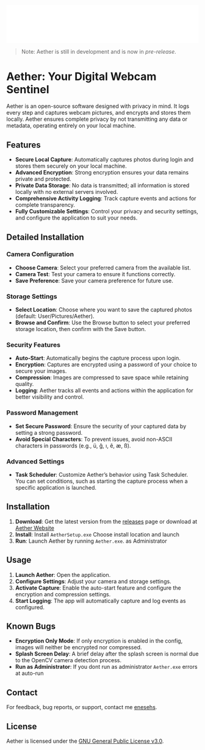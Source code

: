 
<p align="center">
  <img src="docs/public/assets/logo/readmelogo.png" style="display: block; margin: 0 auto;" width="700"/>
</p>


> Note: Aether is still in development and is now in *pre-release*.

# Aether: Your Digital Webcam Sentinel

Aether is an open-source software designed with privacy in mind. It logs every step and captures webcam pictures, and encrypts and stores them locally. Aether ensures complete privacy by not transmitting any data or metadata, operating entirely on your local machine.



## Features
- **Secure Local Capture**: Automatically captures photos during login and stores them securely on your local machine.
- **Advanced Encryption**: Strong encryption ensures your data remains private and protected.
- **Private Data Storage**: No data is transmitted; all information is stored locally with no external servers involved.
- **Comprehensive Activity Logging**: Track capture events and actions for complete transparency.
- **Fully Customizable Settings**: Control your privacy and security settings, and configure the application to suit your needs.

## Detailed Installation 

### Camera Configuration
- **Choose Camera**: Select your preferred camera from the available list.
- **Camera Test**: Test your camera to ensure it functions correctly.
- **Save Preference**: Save your camera preference for future use.

### Storage Settings
- **Select Location**: Choose where you want to save the captured photos (default: User/Pictures/Aether).
- **Browse and Confirm**: Use the Browse button to select your preferred storage location, then confirm with the Save button.

### Security Features
- **Auto-Start**: Automatically begins the capture process upon login.
- **Encryption**: Captures are encrypted using a password of your choice to secure your images.
- **Compression**: Images are compressed to save space while retaining quality.
- **Logging**: Aether tracks all events and actions within the application for better visibility and control.

### Password Management
- **Set Secure Password**: Ensure the security of your captured data by setting a strong password.
- **Avoid Special Characters**: To prevent issues, avoid non-ASCII characters in passwords (e.g., ü, ğ, ı, ê, æ, ß).

### Advanced Settings
- **Task Scheduler**: Customize Aether’s behavior using Task Scheduler. You can set conditions, such as starting the capture process when a specific application is launched.

## Installation

1. **Download**: Get the latest version from the [releases](https://github.com/enesehs/aether/releases) page or download at [Aether Website](https://enesehs.me/Aether) 
2. **Install**: Install `AetherSetup.exe` Choose install location and launch
3. **Run**: Launch Aether by running `Aether.exe`. as Administrator

## Usage

1. **Launch Aether**: Open the application.
2. **Configure Settings**: Adjust your camera and storage settings.
3. **Activate Capture**: Enable the auto-start feature and configure the encryption and compression settings.
4. **Start Logging**: The app will automatically capture and log events as configured.


## Known Bugs

- **Encryption Only Mode**: If only encryption is enabled in the config, images will neither be encrypted nor compressed.
- **Splash Screen Delay**: A brief delay after the splash screen is normal due to the OpenCV camera detection process.
- **Run as Administrator**: If you dont run as administrator `Aether.exe` errors at auto-run

## Contact

For feedback, bug reports, or support, contact me [enesehs](enesehs.me).

## License

Aether is licensed under the [GNU General Public License v3.0](LICENSE).


